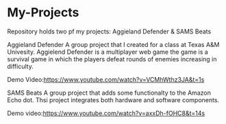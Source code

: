# My-Projects
Repository holds two pf my projects: Aggieland Defender &amp; SAMS Beats

Aggieland Defender
A group project that I created for a class at Texas A&M Univesity. Aggielend Defender is a multiplayer web game the game is a 
survival game in which the players defeat rounds of enemies increasing in difficulty.

Demo Video:https://www.youtube.com/watch?v=VCMhWthz3JA&t=1s 

SAMS Beats
A group project that adds some functionalty to the Amazon Echo dot. Thsi project integrates both hardware and software components.

Demo video:https://www.youtube.com/watch?v=axxDh-fOHC8&t=14s
